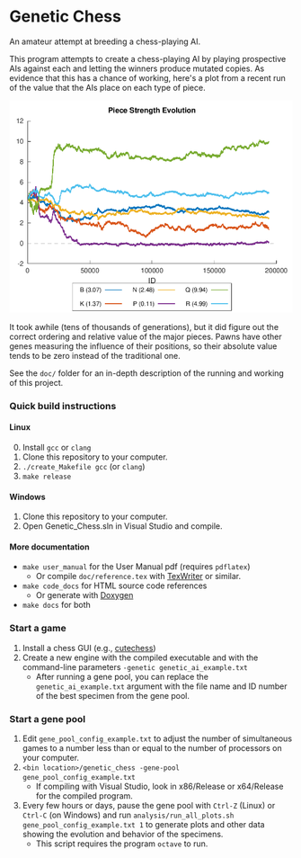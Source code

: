 # Genetic Chess

An amateur attempt at breeding a chess-playing AI.

This program attempts to create a chess-playing AI by playing prospective AIs
against each and letting the winners produce mutated copies. As evidence that
this has a chance of working, here's a plot from a recent run of the value that
the AIs place on each type of piece.

![An example of the evolution of piece values](doc/evolved_piece_strengths.png)

It took awhile (tens of thousands of generations), but it did figure out the
correct ordering and relative value of the major pieces. Pawns have other
genes measuring the influence of their positions, so their absolute value
tends to be zero instead of the traditional one.

See the `doc/` folder for an in-depth description of the running and working of
this project.

### Quick build instructions
#### Linux
0. Install `gcc` or `clang`
1. Clone this repository to your computer.
2. `./create_Makefile gcc` (or `clang`)
3. `make release`

#### Windows
1. Clone this repository to your computer.
2. Open Genetic_Chess.sln in Visual Studio and compile.

#### More documentation
- `make user_manual` for the User Manual pdf (requires `pdflatex`)
    - Or compile `doc/reference.tex` with [TexWriter](https://www.xm1math.net/texmaker/) or similar.
- `make code_docs` for HTML source code references
    - Or generate with [Doxygen](http://www.doxygen.nl/)
- `make docs` for both

### Start a game
1. Install a chess GUI (e.g., [cutechess](https://cutechess.com/))
2. Create a new engine with the compiled executable and with the command-line
   parameters `-genetic genetic_ai_example.txt`
    - After running a gene pool, you can replace the `genetic_ai_example.txt`
      argument with the file name and ID number of the best specimen from the
      gene pool.

### Start a gene pool
1. Edit `gene_pool_config_example.txt` to adjust the number of simultaneous
   games to a number less than or equal to the number of processors on your
   computer.
2. `<bin location>/genetic_chess -gene-pool gene_pool_config_example.txt`
    * If compiling with Visual Studio, look in x86/Release or x64/Release
      for the compiled program.
3. Every few hours or days, pause the gene pool with `Ctrl-Z` (Linux) or `Ctrl-C`
   (on Windows) and run `analysis/run_all_plots.sh gene_pool_config_example.txt 1`
   to generate plots and other data showing the evolution and behavior of the specimens.
   * This script requires the program `octave` to run.
